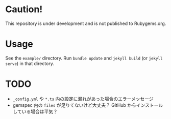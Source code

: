 # Caution!
This repository is under development and is not published to Rubygems.org.

# Usage
See the `example/` directory.
Run `bundle update` and `jekyll build` (or `jekyll serve`) in that directory.

# TODO
- `_config.yml` や `*.ts` 内の設定に漏れがあった場合のエラーメッセージ
- gemspec 内の `files` が足りてないけど大丈夫？
  GitHub からインストールしている場合は平気？
